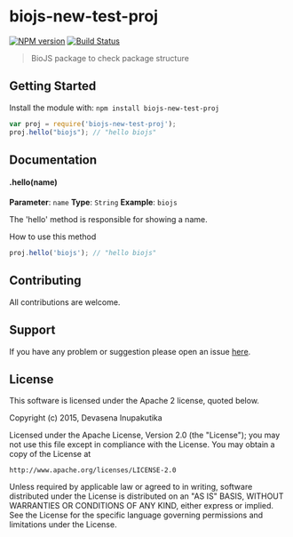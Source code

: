 # biojs-new-test-proj

[![NPM version](http://img.shields.io/npm/v/biojs-new-test-proj.svg)](https://www.npmjs.org/package/biojs-new-test-proj) 
[![Build Status](https://secure.travis-ci.org/DevasenaInupakutika/biojs-new-test-proj.png?branch=master)](http://travis-ci.org/DevasenaInupakutika/biojs-new-test-proj) 

> BioJS package to check package structure

## Getting Started
Install the module with: `npm install biojs-new-test-proj`

```javascript
var proj = require('biojs-new-test-proj');
proj.hello("biojs"); // "hello biojs"
```

## Documentation

#### .hello(name)

**Parameter**: `name`
**Type**: `String`
**Example**: `biojs`

The 'hello' method is responsible for showing a name.

How to use this method

```javascript
proj.hello('biojs'); // "hello biojs"
```

## Contributing

All contributions are welcome.

## Support

If you have any problem or suggestion please open an issue [here](https://github.com/DevasenaInupakutika/biojs-new-test-proj/issues).

## License 
This software is licensed under the Apache 2 license, quoted below.

Copyright (c) 2015, Devasena Inupakutika

Licensed under the Apache License, Version 2.0 (the "License"); you may not
use this file except in compliance with the License. You may obtain a copy of
the License at

    http://www.apache.org/licenses/LICENSE-2.0

Unless required by applicable law or agreed to in writing, software
distributed under the License is distributed on an "AS IS" BASIS, WITHOUT
WARRANTIES OR CONDITIONS OF ANY KIND, either express or implied. See the
License for the specific language governing permissions and limitations under
the License.
